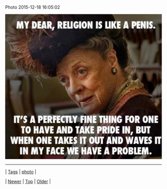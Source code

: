 <!--
title: Photo 2015-12-18 16
date: 2020-06-28T15:27:00.104Z
tags: photo
-->


Photo 2015-12-18 16:05:02

![](135447867313-0.jpg)

<!--BOTTOM-POST-NAVIGATION-->
---

| [Tags](tags.md) | [photo](tag-photo.md) |

| [Newer](135119153265.md) | [Top](index.md) | [Older](135451692655.md) |